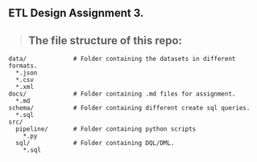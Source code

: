 ## ETL Design Assignment 3.

> ## The file structure of this repo:
```
data/             # Folder containing the datasets in different formats.
  *.json
  *.csv
  *.xml 
docs/             # Folder containing .md files for assignment.      
  *.md
schema/           # Folder containing different create sql queries.
  *.sql    
src/
  pipeline/       # Folder containing python scripts    
    *.py
  sql/            # Folder containing DQL/DML.
    *.sql
```
